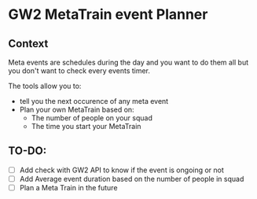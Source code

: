 # GW2 MetaTrain event Planner

## Context

Meta events are schedules during the day and you want to do them all  but you don't want to check every events timer.

The tools allow you to:
- tell you the next occurence of any meta event
- Plan your own MetaTrain based on:
  - The number of people on your squad
  - The time you start your MetaTrain

## TO-DO:
- [ ] Add check with GW2 API to know if the event is ongoing or not
- [ ] Add Average event duration based on the number of people in squad
- [ ] Plan a Meta Train in the future
